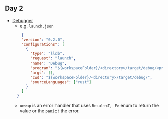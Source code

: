 ## Day 2
- [Debugger](https://marketplace.visualstudio.com/items?itemName=vadimcn.vscode-lldb)
	- e.g. `launch.json`
  ```json
      {
      "version": "0.2.0",
      "configurations": [
        {
          "type": "lldb",
          "request": "launch",
          "name": "Debug",
          "program": "${workspaceFolder}/<directory>/target/debug/<program-entry>",
          "args": [],
          "cwd": "${workspaceFolder}/<directory>/target/debug/",
          "sourceLanguages": ["rust"]
        }
      ]
    }

  ```
  - `unwap` is an error handler that uses `Result<T, E>` enum to return the value or the `panic!` the error.